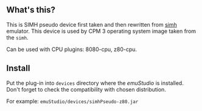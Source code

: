 What's this?
------------

This is SIMH pseudo device first taken and then rewritten
from [simh](http://simh.trailing-edge.com/) emulator. This
device is used by CPM 3 operating system image taken from
the `simh`.

Can be used with CPU plugins: 8080-cpu, z80-cpu.

Install
-------

Put the plug-in into `devices` directory where the *emuStudio* is installed.
Don't forget to check the compatibility with chosen distribution.

For example: `emuStudio/devices/simhPseudo-z80.jar`
